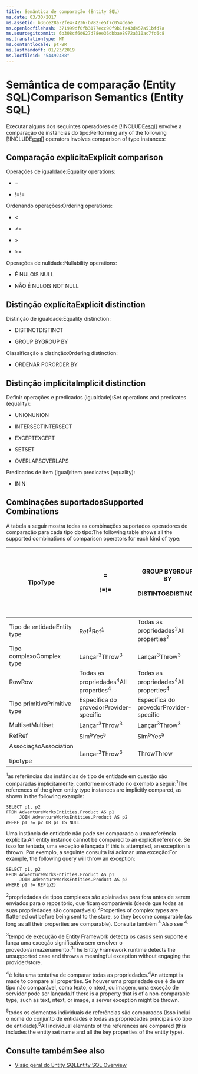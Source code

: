 ```yaml
---
title: Semântica de comparação (Entity SQL)
ms.date: 03/30/2017
ms.assetid: b36ce28a-2fe4-4236-b782-e5f7c054deae
ms.openlocfilehash: 371999df0fb3177ecc90f9b1fa43d457a51bfd7a
ms.sourcegitcommit: 6b308cf6d627d78ee36dbbae8972a310ac7fd6c8
ms.translationtype: MT
ms.contentlocale: pt-BR
ms.lasthandoff: 01/23/2019
ms.locfileid: "54492488"
---
```

# <a name="comparison-semantics-entity-sql"></a><span data-ttu-id="0f8f7-102">Semântica de comparação (Entity SQL)</span><span class="sxs-lookup"><span data-stu-id="0f8f7-102">Comparison Semantics (Entity SQL)</span></span>
<span data-ttu-id="0f8f7-103">Executar alguns dos seguintes operadores de [!INCLUDE[esql](../../../../../../includes/esql-md.md)] envolve a comparação de instâncias do tipo:</span><span class="sxs-lookup"><span data-stu-id="0f8f7-103">Performing any of the following [!INCLUDE[esql](../../../../../../includes/esql-md.md)] operators involves comparison of type instances:</span></span>  
  
## <a name="explicit-comparison"></a><span data-ttu-id="0f8f7-104">Comparação explícita</span><span class="sxs-lookup"><span data-stu-id="0f8f7-104">Explicit comparison</span></span>  
 <span data-ttu-id="0f8f7-105">Operações de igualdade:</span><span class="sxs-lookup"><span data-stu-id="0f8f7-105">Equality operations:</span></span>  
  
-   =  
  
-   <span data-ttu-id="0f8f7-106">!=</span><span class="sxs-lookup"><span data-stu-id="0f8f7-106">!=</span></span>  
  
 <span data-ttu-id="0f8f7-107">Ordenando operações:</span><span class="sxs-lookup"><span data-stu-id="0f8f7-107">Ordering operations:</span></span>  
  
-   <  
  
-   \<=  
  
-   \>  
  
-   \>=  
  
 <span data-ttu-id="0f8f7-108">Operações de nulidade:</span><span class="sxs-lookup"><span data-stu-id="0f8f7-108">Nullability operations:</span></span>  
  
-   <span data-ttu-id="0f8f7-109">É NULO</span><span class="sxs-lookup"><span data-stu-id="0f8f7-109">IS NULL</span></span>  
  
-   <span data-ttu-id="0f8f7-110">NÃO É NULO</span><span class="sxs-lookup"><span data-stu-id="0f8f7-110">IS NOT NULL</span></span>  
  
## <a name="explicit-distinction"></a><span data-ttu-id="0f8f7-111">Distinção explícita</span><span class="sxs-lookup"><span data-stu-id="0f8f7-111">Explicit distinction</span></span>  
 <span data-ttu-id="0f8f7-112">Distinção de igualdade:</span><span class="sxs-lookup"><span data-stu-id="0f8f7-112">Equality distinction:</span></span>  
  
-   <span data-ttu-id="0f8f7-113">DISTINCT</span><span class="sxs-lookup"><span data-stu-id="0f8f7-113">DISTINCT</span></span>  
  
-   <span data-ttu-id="0f8f7-114">GROUP BY</span><span class="sxs-lookup"><span data-stu-id="0f8f7-114">GROUP BY</span></span>  
  
 <span data-ttu-id="0f8f7-115">Classificação a distinção:</span><span class="sxs-lookup"><span data-stu-id="0f8f7-115">Ordering distinction:</span></span>  
  
-   <span data-ttu-id="0f8f7-116">ORDENAR POR</span><span class="sxs-lookup"><span data-stu-id="0f8f7-116">ORDER BY</span></span>  
  
## <a name="implicit-distinction"></a><span data-ttu-id="0f8f7-117">Distinção implícita</span><span class="sxs-lookup"><span data-stu-id="0f8f7-117">Implicit distinction</span></span>  
 <span data-ttu-id="0f8f7-118">Definir operações e predicados (igualdade):</span><span class="sxs-lookup"><span data-stu-id="0f8f7-118">Set operations and predicates (equality):</span></span>  
  
-   <span data-ttu-id="0f8f7-119">UNION</span><span class="sxs-lookup"><span data-stu-id="0f8f7-119">UNION</span></span>  
  
-   <span data-ttu-id="0f8f7-120">INTERSECT</span><span class="sxs-lookup"><span data-stu-id="0f8f7-120">INTERSECT</span></span>  
  
-   <span data-ttu-id="0f8f7-121">EXCEPT</span><span class="sxs-lookup"><span data-stu-id="0f8f7-121">EXCEPT</span></span>  
  
-   <span data-ttu-id="0f8f7-122">SET</span><span class="sxs-lookup"><span data-stu-id="0f8f7-122">SET</span></span>  
  
-   <span data-ttu-id="0f8f7-123">OVERLAPS</span><span class="sxs-lookup"><span data-stu-id="0f8f7-123">OVERLAPS</span></span>  
  
 <span data-ttu-id="0f8f7-124">Predicados de item (igual):</span><span class="sxs-lookup"><span data-stu-id="0f8f7-124">Item predicates (equality):</span></span>  
  
-   <span data-ttu-id="0f8f7-125">IN</span><span class="sxs-lookup"><span data-stu-id="0f8f7-125">IN</span></span>  
  
## <a name="supported-combinations"></a><span data-ttu-id="0f8f7-126">Combinações suportados</span><span class="sxs-lookup"><span data-stu-id="0f8f7-126">Supported Combinations</span></span>  
 <span data-ttu-id="0f8f7-127">A tabela a seguir mostra todas as combinações suportados operadores de comparação para cada tipo do tipo:</span><span class="sxs-lookup"><span data-stu-id="0f8f7-127">The following table shows all the supported combinations of comparison operators for each kind of type:</span></span>  
  
|<span data-ttu-id="0f8f7-128">**Tipo**</span><span class="sxs-lookup"><span data-stu-id="0f8f7-128">**Type**</span></span>|**=**<br /><br /> <span data-ttu-id="0f8f7-129">**\!=**</span><span class="sxs-lookup"><span data-stu-id="0f8f7-129">**!=**</span></span>|<span data-ttu-id="0f8f7-130">**GROUP BY**</span><span class="sxs-lookup"><span data-stu-id="0f8f7-130">**GROUP BY**</span></span><br /><br /> <span data-ttu-id="0f8f7-131">**DISTINTOS**</span><span class="sxs-lookup"><span data-stu-id="0f8f7-131">**DISTINCT**</span></span>|<span data-ttu-id="0f8f7-132">**UNION**</span><span class="sxs-lookup"><span data-stu-id="0f8f7-132">**UNION**</span></span><br /><br /> <span data-ttu-id="0f8f7-133">**INTERSECT**</span><span class="sxs-lookup"><span data-stu-id="0f8f7-133">**INTERSECT**</span></span><br /><br /> <span data-ttu-id="0f8f7-134">**EXCEPT**</span><span class="sxs-lookup"><span data-stu-id="0f8f7-134">**EXCEPT**</span></span><br /><br /> <span data-ttu-id="0f8f7-135">**SET**</span><span class="sxs-lookup"><span data-stu-id="0f8f7-135">**SET**</span></span><br /><br /> <span data-ttu-id="0f8f7-136">**OVERLAPS**</span><span class="sxs-lookup"><span data-stu-id="0f8f7-136">**OVERLAPS**</span></span>|<span data-ttu-id="0f8f7-137">**IN**</span><span class="sxs-lookup"><span data-stu-id="0f8f7-137">**IN**</span></span>|<span data-ttu-id="0f8f7-138">**<   <=**</span><span class="sxs-lookup"><span data-stu-id="0f8f7-138">**<   <=**</span></span><br /><br /> <span data-ttu-id="0f8f7-139">**>   >=**</span><span class="sxs-lookup"><span data-stu-id="0f8f7-139">**>   >=**</span></span>|<span data-ttu-id="0f8f7-140">**ORDER BY**</span><span class="sxs-lookup"><span data-stu-id="0f8f7-140">**ORDER BY**</span></span>|<span data-ttu-id="0f8f7-141">**IS NULL**</span><span class="sxs-lookup"><span data-stu-id="0f8f7-141">**IS NULL**</span></span><br /><br /> <span data-ttu-id="0f8f7-142">**IS NOT NULL**</span><span class="sxs-lookup"><span data-stu-id="0f8f7-142">**IS NOT NULL**</span></span>|  
|-|-|-|-|-|-|-|-|  
|<span data-ttu-id="0f8f7-143">Tipo de entidade</span><span class="sxs-lookup"><span data-stu-id="0f8f7-143">Entity type</span></span>|<span data-ttu-id="0f8f7-144">Ref<sup>1</sup></span><span class="sxs-lookup"><span data-stu-id="0f8f7-144">Ref<sup>1</sup></span></span>|<span data-ttu-id="0f8f7-145">Todas as propriedades<sup>2</sup></span><span class="sxs-lookup"><span data-stu-id="0f8f7-145">All properties<sup>2</sup></span></span>|<span data-ttu-id="0f8f7-146">Todas as propriedades<sup>2</sup></span><span class="sxs-lookup"><span data-stu-id="0f8f7-146">All properties<sup>2</sup></span></span>|<span data-ttu-id="0f8f7-147">Todas as propriedades<sup>2</sup></span><span class="sxs-lookup"><span data-stu-id="0f8f7-147">All properties<sup>2</sup></span></span>|<span data-ttu-id="0f8f7-148">Lançar<sup>3</sup></span><span class="sxs-lookup"><span data-stu-id="0f8f7-148">Throw<sup>3</sup></span></span>|<span data-ttu-id="0f8f7-149">Lançar<sup>3</sup></span><span class="sxs-lookup"><span data-stu-id="0f8f7-149">Throw<sup>3</sup></span></span>|<span data-ttu-id="0f8f7-150">Ref<sup>1</sup></span><span class="sxs-lookup"><span data-stu-id="0f8f7-150">Ref<sup>1</sup></span></span>|  
|<span data-ttu-id="0f8f7-151">Tipo complexo</span><span class="sxs-lookup"><span data-stu-id="0f8f7-151">Complex type</span></span>|<span data-ttu-id="0f8f7-152">Lançar<sup>3</sup></span><span class="sxs-lookup"><span data-stu-id="0f8f7-152">Throw<sup>3</sup></span></span>|<span data-ttu-id="0f8f7-153">Lançar<sup>3</sup></span><span class="sxs-lookup"><span data-stu-id="0f8f7-153">Throw<sup>3</sup></span></span>|<span data-ttu-id="0f8f7-154">Lançar<sup>3</sup></span><span class="sxs-lookup"><span data-stu-id="0f8f7-154">Throw<sup>3</sup></span></span>|<span data-ttu-id="0f8f7-155">Lançar<sup>3</sup></span><span class="sxs-lookup"><span data-stu-id="0f8f7-155">Throw<sup>3</sup></span></span>|<span data-ttu-id="0f8f7-156">Lançar<sup>3</sup></span><span class="sxs-lookup"><span data-stu-id="0f8f7-156">Throw<sup>3</sup></span></span>|<span data-ttu-id="0f8f7-157">Lançar<sup>3</sup></span><span class="sxs-lookup"><span data-stu-id="0f8f7-157">Throw<sup>3</sup></span></span>|<span data-ttu-id="0f8f7-158">Lançar<sup>3</sup></span><span class="sxs-lookup"><span data-stu-id="0f8f7-158">Throw<sup>3</sup></span></span>|  
|<span data-ttu-id="0f8f7-159">Row</span><span class="sxs-lookup"><span data-stu-id="0f8f7-159">Row</span></span>|<span data-ttu-id="0f8f7-160">Todas as propriedades<sup>4</sup></span><span class="sxs-lookup"><span data-stu-id="0f8f7-160">All properties<sup>4</sup></span></span>|<span data-ttu-id="0f8f7-161">Todas as propriedades<sup>4</sup></span><span class="sxs-lookup"><span data-stu-id="0f8f7-161">All properties<sup>4</sup></span></span>|<span data-ttu-id="0f8f7-162">Todas as propriedades<sup>4</sup></span><span class="sxs-lookup"><span data-stu-id="0f8f7-162">All properties<sup>4</sup></span></span>|<span data-ttu-id="0f8f7-163">Lançar<sup>3</sup></span><span class="sxs-lookup"><span data-stu-id="0f8f7-163">Throw<sup>3</sup></span></span>|<span data-ttu-id="0f8f7-164">Lançar<sup>3</sup></span><span class="sxs-lookup"><span data-stu-id="0f8f7-164">Throw<sup>3</sup></span></span>|<span data-ttu-id="0f8f7-165">Todas as propriedades<sup>4</sup></span><span class="sxs-lookup"><span data-stu-id="0f8f7-165">All properties<sup>4</sup></span></span>|<span data-ttu-id="0f8f7-166">Lançar<sup>3</sup></span><span class="sxs-lookup"><span data-stu-id="0f8f7-166">Throw<sup>3</sup></span></span>|  
|<span data-ttu-id="0f8f7-167">Tipo primitivo</span><span class="sxs-lookup"><span data-stu-id="0f8f7-167">Primitive type</span></span>|<span data-ttu-id="0f8f7-168">Específica do provedor</span><span class="sxs-lookup"><span data-stu-id="0f8f7-168">Provider-specific</span></span>|<span data-ttu-id="0f8f7-169">Específica do provedor</span><span class="sxs-lookup"><span data-stu-id="0f8f7-169">Provider-specific</span></span>|<span data-ttu-id="0f8f7-170">Específica do provedor</span><span class="sxs-lookup"><span data-stu-id="0f8f7-170">Provider-specific</span></span>|<span data-ttu-id="0f8f7-171">Específica do provedor</span><span class="sxs-lookup"><span data-stu-id="0f8f7-171">Provider-specific</span></span>|<span data-ttu-id="0f8f7-172">Específica do provedor</span><span class="sxs-lookup"><span data-stu-id="0f8f7-172">Provider-specific</span></span>|<span data-ttu-id="0f8f7-173">Específica do provedor</span><span class="sxs-lookup"><span data-stu-id="0f8f7-173">Provider-specific</span></span>|<span data-ttu-id="0f8f7-174">Específica do provedor</span><span class="sxs-lookup"><span data-stu-id="0f8f7-174">Provider-specific</span></span>|  
|<span data-ttu-id="0f8f7-175">Multiset</span><span class="sxs-lookup"><span data-stu-id="0f8f7-175">Multiset</span></span>|<span data-ttu-id="0f8f7-176">Lançar<sup>3</sup></span><span class="sxs-lookup"><span data-stu-id="0f8f7-176">Throw<sup>3</sup></span></span>|<span data-ttu-id="0f8f7-177">Lançar<sup>3</sup></span><span class="sxs-lookup"><span data-stu-id="0f8f7-177">Throw<sup>3</sup></span></span>|<span data-ttu-id="0f8f7-178">Lançar<sup>3</sup></span><span class="sxs-lookup"><span data-stu-id="0f8f7-178">Throw<sup>3</sup></span></span>|<span data-ttu-id="0f8f7-179">Lançar<sup>3</sup></span><span class="sxs-lookup"><span data-stu-id="0f8f7-179">Throw<sup>3</sup></span></span>|<span data-ttu-id="0f8f7-180">Lançar<sup>3</sup></span><span class="sxs-lookup"><span data-stu-id="0f8f7-180">Throw<sup>3</sup></span></span>|<span data-ttu-id="0f8f7-181">Lançar<sup>3</sup></span><span class="sxs-lookup"><span data-stu-id="0f8f7-181">Throw<sup>3</sup></span></span>|<span data-ttu-id="0f8f7-182">Lançar<sup>3</sup></span><span class="sxs-lookup"><span data-stu-id="0f8f7-182">Throw<sup>3</sup></span></span>|  
|<span data-ttu-id="0f8f7-183">Ref</span><span class="sxs-lookup"><span data-stu-id="0f8f7-183">Ref</span></span>|<span data-ttu-id="0f8f7-184">Sim<sup>5</sup></span><span class="sxs-lookup"><span data-stu-id="0f8f7-184">Yes<sup>5</sup></span></span>|<span data-ttu-id="0f8f7-185">Sim<sup>5</sup></span><span class="sxs-lookup"><span data-stu-id="0f8f7-185">Yes<sup>5</sup></span></span>|<span data-ttu-id="0f8f7-186">Sim<sup>5</sup></span><span class="sxs-lookup"><span data-stu-id="0f8f7-186">Yes<sup>5</sup></span></span>|<span data-ttu-id="0f8f7-187">Sim<sup>5</sup></span><span class="sxs-lookup"><span data-stu-id="0f8f7-187">Yes<sup>5</sup></span></span>|<span data-ttu-id="0f8f7-188">Throw</span><span class="sxs-lookup"><span data-stu-id="0f8f7-188">Throw</span></span>|<span data-ttu-id="0f8f7-189">Throw</span><span class="sxs-lookup"><span data-stu-id="0f8f7-189">Throw</span></span>|<span data-ttu-id="0f8f7-190">Sim<sup>5</sup></span><span class="sxs-lookup"><span data-stu-id="0f8f7-190">Yes<sup>5</sup></span></span>|  
|<span data-ttu-id="0f8f7-191">Associação</span><span class="sxs-lookup"><span data-stu-id="0f8f7-191">Association</span></span><br /><br /> <span data-ttu-id="0f8f7-192">tipo</span><span class="sxs-lookup"><span data-stu-id="0f8f7-192">type</span></span>|<span data-ttu-id="0f8f7-193">Lançar<sup>3</sup></span><span class="sxs-lookup"><span data-stu-id="0f8f7-193">Throw<sup>3</sup></span></span>|<span data-ttu-id="0f8f7-194">Throw</span><span class="sxs-lookup"><span data-stu-id="0f8f7-194">Throw</span></span>|<span data-ttu-id="0f8f7-195">Throw</span><span class="sxs-lookup"><span data-stu-id="0f8f7-195">Throw</span></span>|<span data-ttu-id="0f8f7-196">Throw</span><span class="sxs-lookup"><span data-stu-id="0f8f7-196">Throw</span></span>|<span data-ttu-id="0f8f7-197">Lançar<sup>3</sup></span><span class="sxs-lookup"><span data-stu-id="0f8f7-197">Throw<sup>3</sup></span></span>|<span data-ttu-id="0f8f7-198">Lançar<sup>3</sup></span><span class="sxs-lookup"><span data-stu-id="0f8f7-198">Throw<sup>3</sup></span></span>|<span data-ttu-id="0f8f7-199">Lançar<sup>3</sup></span><span class="sxs-lookup"><span data-stu-id="0f8f7-199">Throw<sup>3</sup></span></span>|  
  
 <span data-ttu-id="0f8f7-200"><sup>1</sup>as referências das instâncias de tipo de entidade em questão são comparadas implicitamente, conforme mostrado no exemplo a seguir:</span><span class="sxs-lookup"><span data-stu-id="0f8f7-200"><sup>1</sup>The references of the given entity type instances are implicitly compared, as shown in the following example:</span></span>  
  
```  
SELECT p1, p2   
FROM AdventureWorksEntities.Product AS p1   
     JOIN AdventureWorksEntities.Product AS p2   
WHERE p1 != p2 OR p1 IS NULL  
```  
  
 <span data-ttu-id="0f8f7-201">Uma instância de entidade não pode ser comparado a uma referência explícita.</span><span class="sxs-lookup"><span data-stu-id="0f8f7-201">An entity instance cannot be compared to an explicit reference.</span></span> <span data-ttu-id="0f8f7-202">Se isso for tentada, uma exceção é lançada.</span><span class="sxs-lookup"><span data-stu-id="0f8f7-202">If this is attempted, an exception is thrown.</span></span> <span data-ttu-id="0f8f7-203">Por exemplo, a seguinte consulta irá acionar uma exceção:</span><span class="sxs-lookup"><span data-stu-id="0f8f7-203">For example, the following query will throw an exception:</span></span>  
  
```  
SELECT p1, p2   
FROM AdventureWorksEntities.Product AS p1   
     JOIN AdventureWorksEntities.Product AS p2   
WHERE p1 != REF(p2)  
```  
  
 <span data-ttu-id="0f8f7-204"><sup>2</sup>propriedades de tipos complexos são aplainadas para fora antes de serem enviados para o repositório, que ficam comparáveis (desde que todas as suas propriedades são comparáveis).</span><span class="sxs-lookup"><span data-stu-id="0f8f7-204"><sup>2</sup>Properties of complex types are flattened out before being sent to the store, so they become comparable (as long as all their properties are comparable).</span></span> <span data-ttu-id="0f8f7-205">Consulte também <sup>4.</sup></span><span class="sxs-lookup"><span data-stu-id="0f8f7-205">Also see <sup>4.</sup></span></span>  
  
 <span data-ttu-id="0f8f7-206"><sup>3</sup>tempo de execução de Entity Framework detecta os casos sem suporte e lança uma exceção significativa sem envolver o provedor/armazenamento.</span><span class="sxs-lookup"><span data-stu-id="0f8f7-206"><sup>3</sup>The Entity Framework runtime detects the unsupported case and throws a meaningful exception without engaging the provider/store.</span></span>  
  
 <span data-ttu-id="0f8f7-207"><sup>4</sup>é feita uma tentativa de comparar todas as propriedades.</span><span class="sxs-lookup"><span data-stu-id="0f8f7-207"><sup>4</sup>An attempt is made to compare all properties.</span></span> <span data-ttu-id="0f8f7-208">Se houver uma propriedade que é de um tipo não comparável, como texto, o ntext, ou imagem, uma exceção de servidor pode ser lançada.</span><span class="sxs-lookup"><span data-stu-id="0f8f7-208">If there is a property that is of a non-comparable type, such as text, ntext, or image, a server exception might be thrown.</span></span>  
  
 <span data-ttu-id="0f8f7-209"><sup>5</sup>todos os elementos individuais de referências são comparados (Isso inclui o nome do conjunto de entidades e todas as propriedades principais do tipo de entidade).</span><span class="sxs-lookup"><span data-stu-id="0f8f7-209"><sup>5</sup>All individual elements of the references are compared (this includes the entity set name and all the key properties of the entity type).</span></span>  
  
## <a name="see-also"></a><span data-ttu-id="0f8f7-210">Consulte também</span><span class="sxs-lookup"><span data-stu-id="0f8f7-210">See also</span></span>
- [<span data-ttu-id="0f8f7-211">Visão geral do Entity SQL</span><span class="sxs-lookup"><span data-stu-id="0f8f7-211">Entity SQL Overview</span></span>](../../../../../../docs/framework/data/adonet/ef/language-reference/entity-sql-overview.md)
